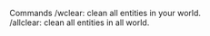 Commands
 /wclear: clean all entities in your world.                                                                                              
 /allclear: clean all entities in all world.
